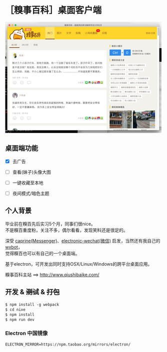 # ［糗事百科］桌面客户端

<img width="500" src="media/screenshot_0226.png">


## 桌面端功能

- [x] 去广告
- [ ] 查看(妹子)头像大图
- [ ] 一键收藏至本地
- [ ] 夜间模式/暗色主题


## 个人背景

毕业前在糗百先后实习5个月，同事们很nice。  
不是糗百重度粉，关注不多，偶尔看看，发现笑料还是很足的。

深受 [caprine(Messenger)][1]、[electronic-wechat(微信)][2] 启发，当然还有我自己的[wxbot][3]，  
觉得糗百也可以有自己的一个桌面端。

基于electron，可开发出同时支持OSX/Linux/Windows的跨平台桌面应用。

糗事百科主站 ==> http://www.qiushibaike.com/


## 开发 & ~~测试~~ & ~~打包~~

```plain
$ npm install -g webpack
$ cd nixe
$ npm install
$ npm run dev
```

### Electron 中国镜像

```plain
ELECTRON_MIRROR=https://npm.taobao.org/mirrors/electron/
```


[1]: https://github.com/sindresorhus/caprine
[2]: https://github.com/geeeeeeeeek/electronic-wechat
[3]: https://github.com/fritx/wxbot
